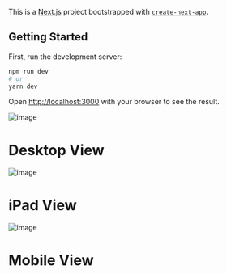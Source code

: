 This is a [Next.js](https://nextjs.org/) project bootstrapped with [`create-next-app`](https://github.com/vercel/next.js/tree/canary/packages/create-next-app).

## Getting Started

First, run the development server:

```bash
npm run dev
# or
yarn dev
```

Open [http://localhost:3000](http://localhost:3000) with your browser to see the result.

![image](https://user-images.githubusercontent.com/91051053/190868694-d051891f-03c7-429d-a128-69a4a58fe2d3.png)
# Desktop View

![image](https://user-images.githubusercontent.com/91051053/190868709-44994944-e5ad-4951-b9ee-327f3bf47559.png)
# iPad View

![image](https://user-images.githubusercontent.com/91051053/190868747-560fd0ca-a044-4d1d-8b1c-d795e0f6d4d2.png)
# Mobile View

